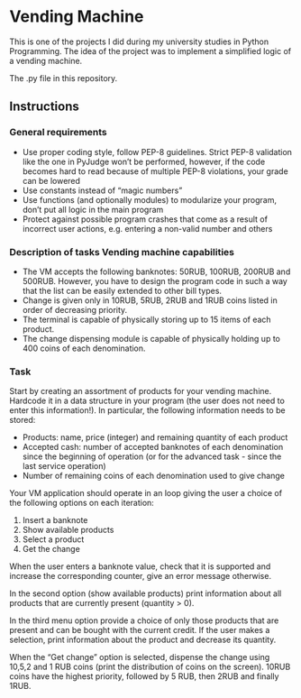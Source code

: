 # Vending Machine

This is one of the projects I did during my university studies in Python Programming.
The idea of the project was to implement a simplified logic of a vending machine.

The .py file in this repository.

## Instructions

### General requirements

- Use proper coding style, follow PEP-8 guidelines. Strict PEP-8 validation like the one in PyJudge won’t be performed, however, if the code becomes hard to read because of multiple PEP-8 violations, your grade can be lowered
- Use constants instead of “magic numbers”
- Use functions (and optionally modules) to modularize your program, don’t put all logic in the main program
- Protect against possible program crashes that come as a result of incorrect user actions, e.g. entering a non-valid number and others

### Description of tasks Vending machine capabilities

- The VM accepts the following banknotes: 50RUB, 100RUB, 200RUB and 500RUB. However, you have to design the program code in such a way that the list can be easily extended to other bill types.
- Change is given only in 10RUB, 5RUB, 2RUB and 1RUB coins listed in order of decreasing priority.
- The terminal is capable of physically storing up to 15 items of each product.
- The change dispensing module is capable of physically holding up to 400 coins of each denomination.

### Task

Start by creating an assortment of products for your vending machine. Hardcode it in a data structure in your program (the user does not need to enter this information!). 
In particular, the following information needs to be stored:

- Products: name, price (integer) and remaining quantity of each product
- Accepted cash: number of accepted banknotes of each denomination since the beginning of operation (or for the advanced task - since the last service operation)
- Number of remaining coins of each denomination used to give change

Your VM application should operate in an loop giving the user a choice of the following options on each iteration:

1. Insert a banknote
2. Show available products
3. Select a product
4. Get the change

When the user enters a banknote value, check that it is supported and increase the corresponding counter, give an error message otherwise.

In the second option (show available products) print information about all products that are currently present (quantity > 0).

In the third menu option provide a choice of only those products that are present and can be bought with the current credit. If the user makes a selection, print information about the product and decrease its quantity.

When the “Get change” option is selected, dispense the change using 10,5,2 and 1 RUB coins (print the distribution of coins on the screen). 10RUB coins have the highest priority, followed by 5 RUB, then 2RUB and finally 1RUB.
